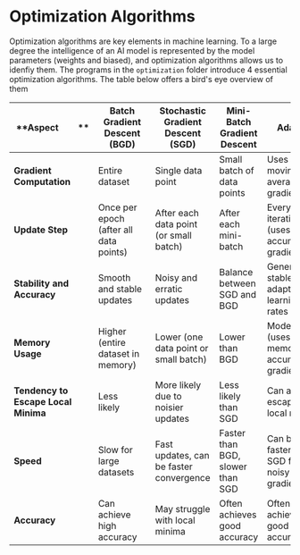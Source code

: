 # Optimization Algorithms

Optimization algorithms are key elements in machine learning. 
To a large degree the intelligence of an AI model is represented by the model parameters (weights and biased), and optimization algorithms allows us to idenfiy them. 
The  programs in the  `optimization` folder introduce 4 essential optimization algorithms. The table below offers a bird's eye overview of them

| **Aspect        **| **Batch Gradient Descent (BGD)** | **Stochastic Gradient Descent (SGD)** | **Mini-Batch Gradient Descent** | **AdamW** |
|----------------------------------|-----------------------------------------|----------------------------------------|------------------------------------|--------|
| **Gradient Computation**   | Entire dataset       | Single data point | Small batch of data points | Uses moving averages of gradients |
| **Update Step**     | Once per epoch (after all data points) | After each data point (or small batch) | After each mini-batch | Every iteration (uses accumulated gradients) |
| **Stability and Accuracy**  | Smooth and stable updates    | Noisy and erratic updates    | Balance between SGD and BGD | Generally stable with adaptive learning rates |
| **Memory Usage**     | Higher (entire dataset in memory)  | Lower (one data point or small batch) | Lower than BGD | Moderate (uses memory for accumulated gradients) |
| **Tendency to Escape Local Minima** | Less likely        | More likely due to noisier updates  | Less likely than SGD | Can aid in escaping local minima |
| **Speed** | Slow for large datasets | Fast updates, can be faster convergence | Faster than BGD, slower than SGD | Can be faster than SGD for noisy gradients |
| **Accuracy** | Can achieve high accuracy | May struggle with local minima | Often achieves good accuracy | Often achieves good accuracy |
